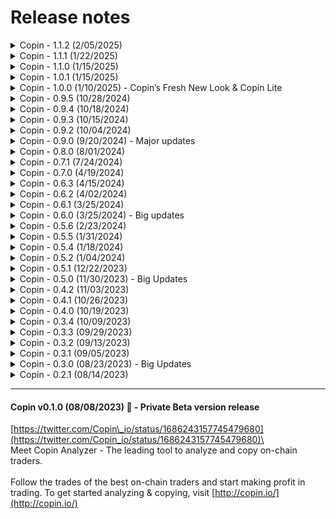 # Release notes



<details>

<summary>Copin - 1.1.2 (2/05/2025)</summary>

1\. Copy trading is now enabled for traders on KiloEx (Base) and Unidex (Arb), providing more opportunities to follow top traders.

2\. Disabled the hourly chart in perpdex details to improve platform stability and usability.

3\. Hotfixes: Resolved MetaMask connection errors on certain devices.



Log in now to explore the latest improvements. Thank you for being part of Copin!

</details>

<details>

<summary>Copin - 1.1.1 (1/22/2025)</summary>

**1. Copin Alert v2.0.1**

\- Updated interface for a smoother experience, paving the way for users to flexibly and powerfully customize alerts in the future.

\- Start exploring now: [https://app.copin.io/settings/alert-list](https://app.copin.io/settings/alert-list)

**2. Copin Lite v0.2.0**

This update enhances usability and onboarding with the following improvements:

\- Added trader filters for tables, including open positions, history, and activities.

\- Enabled switching between list view and table view on mobile for easier navigation of open positions, history, and activities.

\- Introduced a Mission Widget to simplify user onboarding with 3 steps: Copy 2 traders, deposit funds and enable alerts.&#x20;

\- Added support for viewing real-time opening positions.

\- Added the ability to unlink mismatched orders between off-chain and on-chain data.

**3. Copy trade is now enabled for Holdstation, providing users with even more trading opportunities.**

Log in now to explore these updates! Thank you for being part of Copin!

</details>

<details>

<summary>Copin - 1.1.0 (1/15/2025)</summary>

📢 Product Update: Copin v1.1.0

**A. New Features**

**1. Perp Explorer**

\- Four new charts have been added to the Perp Detail Page, include: Top volume by pair, Top PnL by pair, Open Interest by pair, Trader activity intensity (by day & hour)

\- Link: [https://app.copin.io/perp-explorer/gmx\_v2 ](https://app.copin.io/perp-explorer/gmx_v2)

**2. Copin Alert Bot**

\- Redesigned with a new structure and updated content for a smoother experience.

\- Alerts can now be enabled for all integrated perpdex platforms (excluding Hyperliquid).

**B. Integrations**

&#x31;**. Pingu Data Integration**

Data from Pingu Exchange is now fully integrated.

Link: [https://app.copin.io/explorer?protocol=PINGU\_ARB](https://app.copin.io/explorer?protocol=PINGU_ARB)

**2. Expanded Copy Trade Support, include:**

\- Foxify

\- BMX Classic

\- Polynomial L2

\- Apollox Base

**C. Improvements**

**1. Copy Trade Settings Update**

\- Added a setting to enable only LONG or only SHORT copy trades.

\- Note: If "only LONG" is enabled and a SHORT trade is copied, the trade will be skipped without generating notifications or activity logs.

</details>

<details>

<summary>Copin - 1.0.1 (1/15/2025)</summary>

We’re excited to share the latest updates in Copin v1.0.1, focused on improving functionality and enhancing your experience:

**1. Account Limited Mechanism for Copy Trade via Hyperliquid (Copin Lite):**

\- No size limit for copy trading.

\- No restriction on the number of hot traders you can follow.

Note: Size limits, if applied, are calculated based on the total copy trades of the respective trader.

**2. Improved Statistics Refresh Time:**

Statistics now refresh every 15 minutes instead of daily, providing timely and accurate insights into trading performance.

</details>

<details>

<summary>Copin - 1.0.0 (1/10/2025) - Copin’s Fresh New Look &#x26; Copin Lite</summary>

![](../.gitbook/assets/telegram-cloud-photo-size-5-6053356920670109346-y.jpg)

We’ve made some exciting updates to improve our interface and make your experience even smoother.

**What’s New?**

1. A Clearer Font: We’ve introduced a new font that’s easier to read, so you can quickly catch the numbers, charts, and info that matter most.
2. A Cleaner Design: The platform has been updated to look more consistent and user-friendly, making everything easier to find and use.
3. We're excited to announce the launch of **Copin Lite**! The easiest way to get started with copy trading – designed for newcomers to crypto. ➡️ Start your journey here: https://app.copin.io/lite

**Why It Matters?**

This isn’t just a visual update—it’s about creating a space where you feel confident and focused. We want you to enjoy using Copin every step of the way.

</details>

<details>

<summary>Copin - 0.9.5 (10/28/2024)</summary>

* Integrate DYDX&#x20;
* Integrate BSX
* Integrate Unidex
* Copy trade via Hyperliquid
* Some hotfixs

</details>

<details>

<summary>Copin - 0.9.4 (10/18/2024)</summary>

* Referral claim reward
* Referral lastest activities
* Sync real PNL from CEXs
* Fix some bugs

</details>

<details>

<summary>Copin - 0.9.3 (10/15/2024)</summary>

* Referral program: New UI updates, Add Referral Code, Custom Referral Code (Premium User), Recent Activities, Statistics
* Implement connect Metamask on mobile browser
* Improve: New table for display large data
* Add new market KiloEx & gTrade - FE
* Improve: Show fees on trader bar chart&#x20;
* Improve: Toggle dropdown for protocol picker&#x20;
* Add disclaimer when create DCP wallet&#x20;
* Update new pair \[KiloEx, Mummy, GNS, GMXv2]&#x20;
* Remove the blocking of actions that touch fulltime data for Basic users: View All Time Data, Compare Trader with All Time data&#x20;
* DCP Wallet\_Investigate & hotfix switch chain with disconnect wallet&#x20;

</details>

<details>

<summary>Copin - 0.9.2 (10/04/2024)</summary>

* Improve search, protocol picker
* Update the Result Estimated in Trader Explorer page
* Update market filter in Trade Explorer & Open Interest page
* Update url for home, Explorer, Open Interest, favourite page
* Apply Pair (symbol) for positions & position statistics
* Apply pair for copy position & backtest
* Add new pair: POL, RDNT, FLUX, NEIRO, SUNDOG, CAT, BABYDOGE

</details>

<details>

<summary>Copin - 0.9.0 (9/20/2024) - Major updates</summary>

* **Revamped New Search**: Enjoy a new interface and improved user experience for searching. With more information available and added shortcuts, you can search faster and more flexibly than ever before.
* **Explore and Analyze On-Chain Traders across all Perp DEXs**: Users can now explore and analyze all on-chain traders across all Perp DEXs simultaneously on the following pages: Homepage, Trader Explorer, Open Interest, and Trader Favorite. This feature allows you to quickly find traders that match your personal needs across all Perp DEXs at once. **\[Major update]**
* **New Protocol Picker**: Users can now select one, multiple, or all protocols at the same time, streamlining your trading process.
* **Copier Ranking v0.1**: Introducing the PnL ranking for all copiers, displayed by daily, weekly, monthly, 60-day, and all-time performance: [https://app.copin.io/copier-leaderboard](https://app.copin.io/copier-leaderboard)
* **Data Integration and New Perp DEXs**: We have integrated new data and added new Perp DEXs, including:
  * Hyperliquid: Users can filter and search for traders with data sourced from August 27, 2024.
  * Synfuture
  * Mummy Finance
  * Rollie Finance
* **Copy-Trading Integration**: Users can now copy-trade from six Perp DEXs through the DCP gTrade liquidity source, including ApolloX, HMX, KiloEx, Rollie, Vela, and Mummy.

</details>

<details>

<summary>Copin - 0.8.0 (8/01/2024)</summary>

* Premium users can now clone copy trades from one wallet to another for greater flexibility.
* Users can now engage in on-chain copy-trading and claim fee rebate rewards via gTrade. Learn more at Fee Rebate Rewards: [https://app.copin.io/fee-rebate/gns](https://app.copin.io/fee-rebate/gns)
* The price for premium NFTs has been updated from 0.01 ETH to 0.03 ETH.
* Premium users can now create multiple copies within copy management, allowing for more efficient trading strategies.
* We've updated the chart to provide real-time data for open positions, enhancing your copy-trading experience.
* New Trading Pairs Added: New pairs are now available for gTrade, GMX V2, Vela, and Synthetix V3.
* Additional parameters have been added to the Stats page. Check it out at Stats: [https://app.copin.io/stats](https://app.copin.io/stats)

Thank you for being a part of our community. We’re committed to continuously improving your experience on Copin.io!

</details>

<details>

<summary>Copin - 0.7.1 (7/24/2024)</summary>

* **New Trader Profile and Wallet Management UI**: Easily analyze and compare a trader's performance across different platforms; efficiently manage wallets.
* **Support for Trader Tracking on Multiple Platforms**: Now includes Blast, BNB, Base, Avalanche, Polygon, Fantom, Linea, Mode, Level Finance, EquationDAO, Vela Exchange, LogX Trade, MYX Finance, DexToro, LogX Trade, HMX, and CyberDEX.
* **Copy-Trade Integrations**: Integrated with GMXv2, Avantisfi, CyberDEX, Vela Exchange, EquationDAO, and HMX.
* **Exchange Integrations**: Bybit, Gate.io, and OKX are now integrated with Copin for easy copy trading.
* **Introducing VIP Subscription Plan**

</details>

<details>

<summary>Copin - 0.7.0 (4/19/2024)</summary>

* Introducing VIP Subscription Plan. Copin is excited to announce the launch of our VIP Subscription Plan, exclusively designed for Copin VIPs:&#x20;
  * Access trader data sources on Perpetual DEX across 5 platforms: GMX, GMXV2, Kwenta, Polynomial, gTrade, Level Finance, and more, with early access to our data indexing.&#x20;
  * Smooth connection to CEX accounts across 6 exchanges (BingX, Bitget, OKX, Gate, ByBit, Binance) (Live on 1st May)&#x20;
  * Explore our platform at https://vip.copin.io/ with enhanced management tools.&#x20;
  * Enjoy increased copy sizes if you refer to Copin on CEX.&#x20;
  * Especially, VIPs can have a maximum copy size of $2,000,000 if they refer Copin on CEX.

- Easily track all Level\_\_Finance traders from Level (Arbitrum) on app.copin.io

![](<../.gitbook/assets/image (145).png>)![](<../.gitbook/assets/image (146).png>)![](<../.gitbook/assets/image (147).png>)

</details>

<details>

<summary>Copin - 0.6.3 (4/15/2024)</summary>

* New Wallet Management UI.&#x20;
* Add new pairs in GNS: ONDO, MNT, HBAR, KAS, BEAM, RONIN, ENA, W.
* Add more support chains: Blast, BNB, Base, Avalanche, Polygon, Fantom, Linea, Mode.&#x20;
* Format decimal token price depends on pair. Token prices on trading pairs will now be displayed correctly in the corresponding decimal amount

![](<../.gitbook/assets/image (142).png>)![](<../.gitbook/assets/image (143).png>)

![](<../.gitbook/assets/image (144).png>)

</details>

<details>

<summary>Copin - 0.6.2 (4/02/2024)</summary>

* New trader profile - Easily analyze and compare a trader's performance across different platforms at the same time.
* GMX V2 copy trade - Increase your profits by copying trades from new traders on GMX V2.

![](<../.gitbook/assets/image (138).png>)![](<../.gitbook/assets/image (139).png>)![](<../.gitbook/assets/image (140).png>)

</details>

<details>

<summary>Copin - 0.6.1 (3/25/2024)</summary>

* Trade safer with Skip Low Risk: Helps you avoid copying trades with unexpectedly low leverage.
* Easy-to-track copy trading history with advanced filtering by wallet and status: Easily manage your past trades to gain valuable insights and stay in control of your portfolio.
* Explore the new GMX V2 pair: Boost your trading profit with the exciting new OP pair.
* Discover new GNS pairs: We've added new pairs to help you explore new opportunities, including STRK, DYM, NTRN, PYTH, SC, WIF, PIXEL, JTO, MAVIA, MYRO, and STG.
* Added Alert BOT for GNS protocol traders: Stay updated on your favorite traders' latest trades with Alert BOT for GNS.
* Bitget integration for copy trade: Connect your Bitget account to Copin for copy trade and get a 10% transaction fee rebate with code: 1qlg

<img src="../.gitbook/assets/image (80).png" alt="" data-size="original">

</details>

<details>

<summary>Copin - 0.6.0 (3/25/2024) - Big updates</summary>

* Indexed trader data from GainsNetwork on Arbitrum&#x20;
* Started supporting Bitget for hybrid copy-trading in internal testing Try now

![](<../.gitbook/assets/image (1) (1) (1) (1).png>)

</details>

<details>

<summary>Copin - 0.5.6 (2/23/2024)</summary>

* Optimized display of position duration
* Support expanding open positions to view more detailed information
* Optimized position URLs to be viewable via transaction hash
* Display additional 24-hour changes in open interest by markets

![](<../.gitbook/assets/image (24).png>)

</details>

<details>

<summary>Copin - 0.5.5 (1/31/2024)</summary>

* Implemented Stop Loss / Take Profit by percent feature.
* Improved UX/UI for Open Interest by markets.
* Modified "Force-close" BingX copy position to "Unlink" and added missing closed type.
* Aligned backtest interface and parameters with copy trading.
* Enhanced loading speed for positions in the token preference - trader profile section.
* Implemented position details by transaction hash.
* Introduced new integration: GMX V2.

<img src="../.gitbook/assets/image (79).png" alt="" data-size="original">

</details>

<details>

<summary>Copin - 0.5.4 (1/18/2024)</summary>

* Implemented copy trade, wallet, and position change logs.
* New Feature: Open interest by markets for enhanced analysis.
* Refreshed homepage look & feel.
* Various UX & system optimizations.

![](<../.gitbook/assets/image (2) (1) (1) (1) (1) (1).png>)

</details>

<details>

<summary>Copin - 0.5.2 (1/04/2024)</summary>

* New feature: Token preferences in trader profile
* Take profit for copytrade implementation
* Added closed type in copy position history
* Improving table UIs of copy trades management, copy positions & activities
* Improving Copin Subscription extending experience
* And some system optimization

<img src="../.gitbook/assets/image (74).png" alt="" data-size="original">

</details>

<details>

<summary>Copin - 0.5.1 (12/22/2023)</summary>

* Supporting search trader by smart account & search position by tx hash
* Remaking top opening: top open interest with bubble chart, sorting by newest, PnL, or volume
* Simplify copy trade form
* Copy trade stop-loss tracking improvement
* New mechanism to sync position copy trade implementation
* Limiting copy position by bingX wallet, trader, pair and position side
* Supporting unlink telegram account action
* Supporting grid view for trader stats
* Sorting copy wallets by number of active copy trades as default
* API performance improvement

<img src="../.gitbook/assets/image (1) (1) (1) (1) (1) (1) (1) (1) (1) (1).png" alt="" data-size="original">

</details>

<details>

<summary>Copin - 0.5.0 (11/30/2023) - Big Updates</summary>

* Detailed percentile ranking with trader comparision
* Mobile UX/UI responsive optimization
* Now you can get alert from your copy trade orders & whatever traders you want, using Telegram Bot
* We've worked sooo hard to bring the most accurate data for Kwenta
* Polynomial data has appeared on Copin! Hope you will find some good traders on this protocol
* In this version, we official launch the Premium Plan, you can upgrade from Basic Plan by mint **NFT Subscription**. All of below features only available for Premium user:
  * Customize fields in percentile ranking radar chart
  * Find similar traders
  * Traders all time statistics&#x20;

\=============================================================&#x20;

Hope you enjoy this updates!

![](<../.gitbook/assets/image (23) (1).png>)

</details>

<details>

<summary>Copin - 0.4.2 (11/03/2023)</summary>

* Changing copy trading experience: Create a wallet with an API key, avoid re-entering multiple times
* New feature: Leaderboard
* New feature: Activity logs. We will record all your copy trading actions. You can check it here: [https://app.copin.io/me/activity](https://app.copin.io/me/activity)
* Supporting more web3 wallets: Trust Wallet, Coinbase, Wallet Connect, ...
* Some UX enhancements & technical optimizations

![](<../.gitbook/assets/image (21) (1).png>)

</details>

<details>

<summary>Copin - 0.4.1 (10/26/2023)</summary>

* Making the position sharing link be more friendly
* Improving SEO contents
* In mobile, moving actions of trader profile to top
* Fixing some issues related to Safari
* Technical performance improvements

</details>

<details>

<summary>Copin - 0.4.0 (10/19/2023)</summary>

* Adding percentile ranking filters in explorer
* Now you can filter ranking chart by 7 / 15 / 30 / 60 days performance
* Opening Copytrade on Kwenta. Let's find some g0d traders!!
* Changing ROI to Avg ROI to avoid misunderstanding
* Some technical & experience enhancements

<img src="../.gitbook/assets/image (1) (1) (1) (1) (1) (1) (1) (1) (1) (1) (1) (1) (1) (1) (1).png" alt="" data-size="original">

</details>

<details>

<summary>Copin - 0.3.4 (10/09/2023) </summary>

* Sharing position details with chart image
* Optimizing copytrade management experience
* Filtering copytrade history by traders
* Improving position chart experience
* Allows closing suspended orders in the Opening Positions section
* Moving limit opening positions setting to Opening Positions section
* Various Technical Enhancements
* And, we're trying copytrade on Kwenta. All of you will experience it, soon!

<img src="https://media.discordapp.net/attachments/1160885221206528000/1160885221403656252/share_opening_KWENTA_0x72b848b466107f248f15Dc9d46bAfA9e5FD86c550x2B3bb4c683BFc5239B029131EEf3B1d214478d9332155107061512_107061512.png?ex=6536499c&#x26;is=6523d49c&#x26;hm=9cc1b6681baf64295a57bce9dffcd1d0c7aa6fd8d6eb25a118d7d492d839961e&#x26;=&#x26;width=1624&#x26;height=852" alt="" data-size="original">

</details>

<details>

<summary>Copin - 0.3.3 (09/29/2023)</summary>

* Let's invite some friends using Copin! Referral feature has been release with promising benefits in the future. You can check your referral code here: [https://app.copin.io/me/referral](https://app.copin.io/me/referral)
* Tab experience enhancement
* Position chart experience enhancement
* Copytrade performance optimization
* Some fixes

</details>

<details>

<summary>Copin - 0.3.2 (09/13/2023)</summary>

* Now you can set max volume multiplier for each copytrade. (Eg: initial volume is $100, max volume multiplier = 3 => max volume is $300)
* Added new config for account: max opening positions per API Key
* Skip new interest having leverage lower than copytrade settings
* Added basic / premium account badge
* Fixed some bugs

<img src="https://media.discordapp.net/attachments/1151349682472230962/1151349682677760110/image.png?ex=653882f3&#x26;is=65260df3&#x26;hm=e73f2eebdf4b41d6136796a57533964a7f9aa3c98978910a827ff77170d583ef&#x26;=&#x26;width=852&#x26;height=458" alt="" data-size="original">\


</details>

<details>

<summary>Copin - 0.3.1  (09/05/2023)</summary>

* Trader profile sharing with PnL image
* Now you can easily share multi/single backtest results by sending links
* Enhancement price display for Meme tokens
* Added profit chart for copier's positions
* Added min/max/avg leverage in trader statistics
* Showed amount of loaded positions in trader history
* Fixed UI bugs of favorite & "copy won't work" in Safari
* Fixed bug missing statistics in favorite tab when changed chain
* And some optimizations

![](https://media.discordapp.net/attachments/1148540393160441869/1148540393860898836/9bck8Sq3.png?ex=65378518\&is=65251018\&hm=6a749fd607e983a42fe7dd38b592a03940d27130b11bcfeadf725987136dcf11&=\&width=1360\&height=714)

</details>

<details>

<summary>Copin - 0.3.0 (08/23/2023) - Big Updates</summary>

* Trader statistics enhancements:
  * You may now choose which fields to display.
  * Additionally, you can position your most crucial fields at the top of the table.
* Adding filter suggestions for newbies, quickly filtering by sets of recommended criteria. Moreover, you can find out the definition of trader statistics by hovering over them.
* Enabling copying when a user hovers over a trader's address.
* Supporting cloning the previous copytrade settings in copytrade form.
* Re-layout copytrade and backtest. This new layout will make it easy for you to enter settings and understand their effects.
* Single backtest now supports opening multiple tabs for strategy comparison.
* Adding "Max volume multiplier" to backtest form & backtest results. This is our first experiment to reduce risk for risky traders.
* Enhancing backtest results with copy volume recommendations and trading fund tier rankings.
* In multiple backtesting, you can add more traders by entering their addresses, and filter the backtest results by the statistics you want
* And for those of you who don't understand what a backtest is, we have a tour guide to help you out.
* Now favorites can take notes, helping you to remember why you added a trader to your favorites list.
* Making trader history expandable to see more information.
* Moving trader heatmap activity to trader history section.
* Some of my profile v2 enhancements & bug fixes.
* **Finally, this version's AMAZING FEATURE: Now we support multichain for Copin Analyzer! Kwenta Protocol is the second protocol we added. And the third? It depends on your votes** ![😉](https://discord.com/assets/2e41bfdeba797283ee9da9bb439c3ece.svg)\
  \
  `Thanks for using Copin. Your contributions and feedback are our motivation. Love you all`

</details>

<details>

<summary>Copin - 0.2.1 (08/14/2023)</summary>

* New My Profile, a powerful interface for managing your copy trades
* Now you can copy address when hovering trader's address in Trader Explorer
* New score radar chart in Trader Profile, showing trader's trading style
* Positions chart zooms to the last trade if having
* Showed available margin balance on BingX (For Copier)
* And some improvements

</details>

***

#### Copin v0.1.0 (08/08/2023) 🍾 - Private Beta version release

[https://twitter.com/Copin\_io/status/1686243157745479680](https://twitter.com/Copin_io/status/1686243157745479680)\
\
Meet Copin Analyzer - The leading tool to analyze and copy on-chain traders.\
\
Follow the trades of the best on-chain traders and start making profit in trading. To get started analyzing & copying, visit [http://copin.io/](http://copin.io/)
